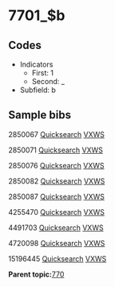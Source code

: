 # 7701\_$b

## Codes

-   Indicators
    -   First: 1
    -   Second: \_
-   Subfield: b

## Sample bibs

2850067 [Quicksearch](https://search.library.yale.edu/catalog/2850067) [VXWS](http://prodorbis.library.yale.edu:7014/vxws/GetHoldingsService?bibId=2850067)

2850071 [Quicksearch](https://search.library.yale.edu/catalog/2850071) [VXWS](http://prodorbis.library.yale.edu:7014/vxws/GetHoldingsService?bibId=2850071)

2850076 [Quicksearch](https://search.library.yale.edu/catalog/2850076) [VXWS](http://prodorbis.library.yale.edu:7014/vxws/GetHoldingsService?bibId=2850076)

2850082 [Quicksearch](https://search.library.yale.edu/catalog/2850082) [VXWS](http://prodorbis.library.yale.edu:7014/vxws/GetHoldingsService?bibId=2850082)

2850087 [Quicksearch](https://search.library.yale.edu/catalog/2850087) [VXWS](http://prodorbis.library.yale.edu:7014/vxws/GetHoldingsService?bibId=2850087)

4255470 [Quicksearch](https://search.library.yale.edu/catalog/4255470) [VXWS](http://prodorbis.library.yale.edu:7014/vxws/GetHoldingsService?bibId=4255470)

4491703 [Quicksearch](https://search.library.yale.edu/catalog/4491703) [VXWS](http://prodorbis.library.yale.edu:7014/vxws/GetHoldingsService?bibId=4491703)

4720098 [Quicksearch](https://search.library.yale.edu/catalog/4720098) [VXWS](http://prodorbis.library.yale.edu:7014/vxws/GetHoldingsService?bibId=4720098)

15196445 [Quicksearch](https://search.library.yale.edu/catalog/15196445) [VXWS](http://prodorbis.library.yale.edu:7014/vxws/GetHoldingsService?bibId=15196445)

**Parent topic:**[770](../../tags/770/770.md)

